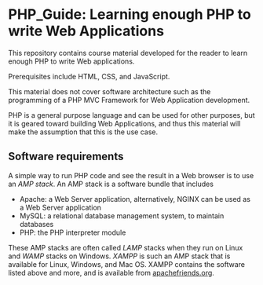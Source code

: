 # PHP_Guide: Learning enough PHP to write Web Applications

This repository contains course material developed for the reader to learn enough PHP to write Web applications.

Prerequisites include HTML, CSS, and JavaScript.

This material does not cover software architecture such as the programming of a PHP MVC Framework for Web Application development.

PHP is a general purpose language and can be used for other purposes, but it is geared toward building Web Applications, and thus this material will make the assumption that this is the use case.

## Software requirements

A simple way to run PHP code and see the result in a Web browser is to use an *AMP stack*.
An AMP stack is a software bundle that includes
- Apache: a Web Server application, alternatively, NGINX can be used as a Web Server application
- MySQL: a relational database management system, to maintain databases
- PHP: the PHP interpreter module

These AMP stacks are often called *LAMP* stacks when they run on Linux and *WAMP* stacks on Windows.
*XAMPP* is such an AMP stack that is available for Linux, Windows, and Mac OS.
XAMPP contains the software listed above and more, and is available from [apachefriends.org](https://www.apachefriends.org/).

